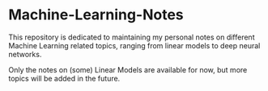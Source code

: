 # Machine-Learning-Notes
This repository is dedicated to maintaining my personal notes on different Machine Learning related topics, ranging from linear models to deep neural networks. 

Only the notes on (some) Linear Models are available for now, but more topics will be added in the future. 
